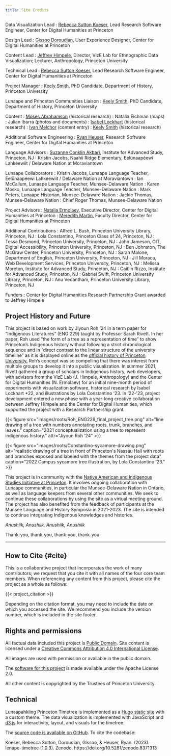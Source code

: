 ```yaml
---
title: Site Credits
---
```



Data Visualization Lead
: [Rebecca Sutton Koeser](https://cdh.princeton.edu/people/rebecca-sutton-koeser/), Lead Research Software Engineer, Center for Digital Humanities at Princeton

Design Lead
: [Gissoo Doroudian](https://cdh.princeton.edu/people/gissoo-doroudian/), User Experience Designer, Center for Digital Humanities at Princeton

Content Lead
: [Jeffrey Himpele](https://anthropology.princeton.edu/people/jeffrey-himpele), Director, VizE Lab for Ethnographic Data Visualization; Lecturer, Anthropology, Princeton University

Technical Lead
: [Rebecca Sutton Koeser](https://cdh.princeton.edu/people/rebecca-sutton-koeser/), Lead Research Software Engineer, Center for Digital Humanities at Princeton

Project Manager
: [Keely Smith](https://history.princeton.edu/people/keely-smith), PhD Candidate, Department of History, Princeton University

Lunaape and Princeton Communities Liaison
: [Keely Smith](https://history.princeton.edu/people/keely-smith), PhD Candidate, Department of History, Princeton University

Content
: [Moses Abrahamson](https://jrc.princeton.edu/people/abrahamson) (historical research)
: Natalia Eichman (maps)
: Julian Ibarra (photos and documents)
: [Isabel Lockhart](https://indigenous.princeton.edu/people/isabel-lockhart) (historical research)
: [Ivan Melchor](https://anthropology.princeton.edu/people/ivan-melchor) (content entry)
: [Keely Smith](https://history.princeton.edu/people/keely-smith) (historical research)

Additional Software Engineering
: [Ryan Heuser](https://cdh.princeton.edu/people/ryan-heuser/), Research Software Engineer, Center for Digital Humanities at Princeton

Language Advisors
: [Suzanne Conklin Akbari](https://suzanneakbari.com/), Institute for Advanced Study, Princeton, NJ
: Kristin Jacobs, Naahii Ridge Elementary, Eelünaapéewi Lahkéewiit / Delaware Nation at Moraviantown

Lunaape Collaborators
: Kristin Jacobs, Lunaape Language Teacher, Eelünaapéewi Lahkéewiit / Delaware Nation at Moraviantown
: Ian McCallum, Lunaape Language Teacher, Munsee-Delaware Nation
: Karen Mosko, Lunaape Language Teacher, Munsee-Delaware Nation
: Mark Peters, Lunaape Historian, Munsee-Delaware Nation
: Jackie Thomas, Munsee-Delaware Nation
: Chief Roger Thomas, Munsee-Delaware Nation

Project Advisors
: [Natalia Ermolaev](https://cdh.princeton.edu/people/natasha-ermolaev/), Executive Director, Center for Digital Humanities at Princeton
: [Meredith Martin](https://cdh.princeton.edu/people/meredith-martin/), Faculty Director, Center for Digital Humanities at Princeton

Additional Contributions
: Alfred L. Bush, Princeton University Library, Princeton, NJ
: Lola Constantino, Princeton Class of 24, Princeton, NJ
: Tessa Desmond, Princeton University, Princeton, NJ
: John Jameson, OIT, Digital Accessibility, Princeton University, Princeton, NJ
: Ben Johnston, The McGraw Center, Princeton University, Princeton, NJ
: Sarah Malone, Department of English, Princeton University, Princeton, NJ
: Jill Moraca, Web Development Services, Princeton University, Princeton, NJ
: Melissa Moreton, Institute for Advanced Study, Princeton, NJ
: Caitlin Rizzo, Institute for Advanced Study, Princeton, NJ
: Gabriel Swift, Princeton University Library, Princeton, NJ
: Anu Vedantham, Princeton University Library, Princeton, NJ

Funders
: Center for Digital Humanities Research Partnership Grant awarded to Jeffrey Himpele

## Project History and Future

This project is based on  work by Jiyoun Roh ’24 in a term paper for “Indigenous Literatures” (ENG 229) taught by Professor Sarah Rivett. In her paper, Roh used “the form of a tree as a representation of time” to show Princeton’s Indigenous history without following a strict chronological sequence and in “direct contrast to the linear structure of the university timeline” as it is displayed online as the [official history of Princeton University.](http://princeton.edu/meet-princeton/history) Roh’s concept was so compelling that there was interest from multiple groups to develop it into a public visualization. In summer 2021, Rivett gathered a group of scholars in Indigenous history, web developers, with advisors from the VizE Lab (J. Himpele, Anthropology) and the Center for Digital Humanities (N. Ermolaev) for an initial nine-month period of experiments with visualization software, historical research by Isabel Lockhart \*22, and illustrations by Lola Constantino ‘23. In ‘22-’23, project development entered a new phase with a year-long creative collaboration between Jeffrey Himpele and the Center for Digital Humanities, which supported the project with a Research Partnership grant.

{{< figure src="images/roots/Roh_ENG229_final_project_tree.png" alt="line drawing of a tree with numbers annotating roots, trunk, branches, and leaves." caption="2021 conceptualization using a tree to represent indigenous history." attr="Jiyoun Roh ‘24" >}}

{{< figure src="images/roots/Constantino-sycamore-drawing.png" alt="realistic drawing of a tree in front of Princeton's Nassau Hall with roots and branches exposed and labeled with the themes from the project data" caption="2022 Campus sycamore tree illustration, by Lola Constantino ‘23." >}}

This project is in community with the [Native American and Indigenous Studies Initiative at Princeton](http://indigenous.princeton.edu/). It involves ongoing collaboration with Lunaape communities, in particular the Munsee-Delaware Nation in Ontario, as well as language keepers from several other communities. We seek to continue these collaborations by using the site as a virtual meeting ground. The project has also benefited from the feedback of participants at the Munsee Language and History Symposia in 2021-2023. The site is intended to continue integrating Indigenous knowledges and histories.

*Anushiik, Anushiik, Anushiik, Anushiik*

Thank-you, thank-you, thank-you, thank-you

* * *


## How to Cite {#cite}

This is a collaborative project that incorporates the work of many contributors; we request that you cite it with all names of the four core team members. When referencing any content from this project, please cite the project as a whole as follows:

{{< project_citation >}}

Depending on the citation format, you may need to include the date on which you accessed the site. We recommend you include the version number, which is included in the site footer.

## Rights and permissions

All factual data included this project is [Public Domain](http://creativecommons.org/publicdomain/mark/1.0/). Site content is licensed under a [Creative Commons Attribution 4.0 International License](http://creativecommons.org/licenses/by/4.0/).

All images are used with permission or available in the public domain.

The [software for this project](https://github.com/Princeton-CDH/lenape-timetree) is made available under the Apache License 2.0.

All other content is copyrighted by the Trustees of Princeton University.

## Technical 

Lunaapahkiing Princeton Timetree is implemented as a [Hugo static site](https://gohugo.io/) with a custom theme. The data visualization is implemented with JavaScript and [d3.js](https://d3js.org/) for interactivity, layout, and visuals for the timetree.

The [source code is available on GitHub](https://github.com/Princeton-CDH/lenape-timetree). To cite the codebase:

<div class="citation">
Koeser, Rebecca Sutton, Doroudian, Gissoo, & Heuser, Ryan. (2023). lenape-timetree (1.0.3). Zenodo. https://doi.org/10.5281/zenodo.8371313
</div>
